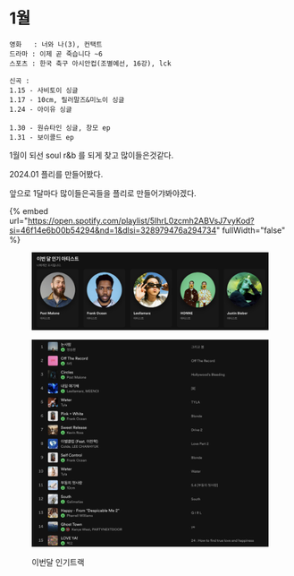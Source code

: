# 1월

```
영화   : 너와 나(3), 컨택트
드라마 : 이제 곧 죽습니다 ~6  
스포츠 : 한국 축구 아시안컵(조별예선, 16강), lck
```

```
신곡 :
1.15 - 사비토이 싱글
1.17 - 10cm, 릴러말즈&미노이 싱글
1.24 - 아이유 싱글

1.30 - 원슈타인 싱글, 창모 ep
1.31 - 보이콜드 ep 
```

1월이 되선 soul r\&b 를 되게 찾고 많이들은것같다.



2024.01  플리를 만들어봤다.

앞으로 1달마다 많이들은곡들을 플리로 만들어갸봐야겠다.

{% embed url="https://open.spotify.com/playlist/5lhrL0zcmh2ABVsJ7vyKod?si=46f14e6b00b54294&nd=1&dlsi=328979476a294734" fullWidth="false" %}

<figure><img src="../../.gitbook/assets/image (30).png" alt=""><figcaption></figcaption></figure>

<figure><img src="../../.gitbook/assets/image (31).png" alt=""><figcaption><p>이번달 인기트랙</p></figcaption></figure>

